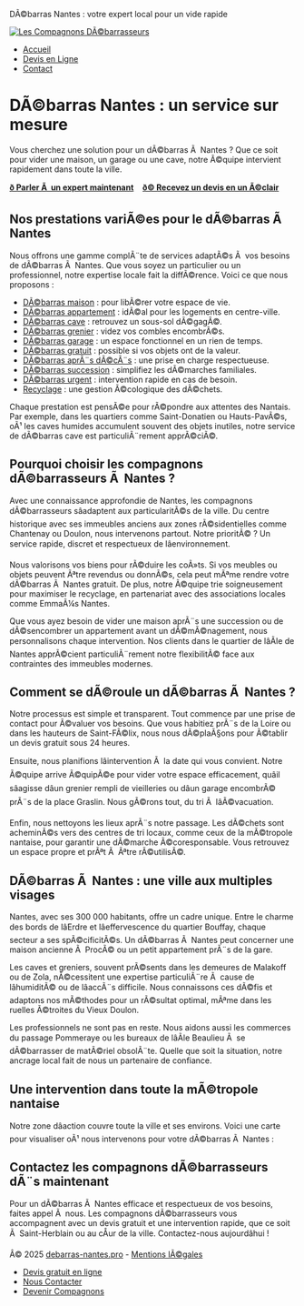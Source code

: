 DÃ©barras Nantes : votre expert local pour un vide rapide

[![Les Compagnons DÃ©barrasseurs](ux/debarrasseurs.png?v=1.0)](/)

* [Accueil](https://debarras-nantes.pro/)
* [Devis en Ligne](https://www.lescompagnonsdevisgratuit.com/devis-debarrasseurs/)
* [Contact](https://www.lescompagnonsdevisgratuit.com/debarras-44/)



DÃ©barras Nantes : un service sur mesure
========================================

Vous cherchez une solution pour un dÃ©barras Ã  Nantes ? Que ce soit pour vider une maison, un garage ou une cave, notre Ã©quipe intervient rapidement dans toute la ville.

  

[**ð Parler Ã  un expert maintenant**](https://www.lescompagnonsdevisgratuit.com/debarras-44/)
   [**ð© Recevez un devis en un Ã©clair**](https://www.lescompagnonsdevisgratuit.com/devis-debarrasseurs/)

Nos prestations variÃ©es pour le dÃ©barras Ã  Nantes
----------------------------------------------------

Nous offrons une gamme complÃ¨te de services adaptÃ©s Ã  vos besoins de dÃ©barras Ã  Nantes. Que vous soyez un particulier ou un professionnel, notre expertise locale fait la diffÃ©rence. Voici ce que nous proposons :

* [DÃ©barras maison](https://debarras-nantes.pro/debarras-maison.html) : pour libÃ©rer votre espace de vie.
* [DÃ©barras appartement](https://debarras-nantes.pro/debarras-appartement.html) : idÃ©al pour les logements en centre-ville.
* [DÃ©barras cave](https://debarras-nantes.pro/debarras-cave.html) : retrouvez un sous-sol dÃ©gagÃ©.
* [DÃ©barras grenier](https://debarras-nantes.pro/debarras-grenier.html) : videz vos combles encombrÃ©s.
* [DÃ©barras garage](https://debarras-nantes.pro/debarras-garage.html) : un espace fonctionnel en un rien de temps.
* [DÃ©barras gratuit](https://debarras-nantes.pro/debarras-gratuit.html) : possible si vos objets ont de la valeur.
* [DÃ©barras aprÃ¨s dÃ©cÃ¨s](https://debarras-nantes.pro/debarras-apres-deces.html) : une prise en charge respectueuse.
* [DÃ©barras succession](https://debarras-nantes.pro/debarras-succession.html) : simplifiez les dÃ©marches familiales.
* [DÃ©barras urgent](https://debarras-nantes.pro/debarras-urgent.html) : intervention rapide en cas de besoin.
* [Recyclage](https://debarras-nantes.pro/recyclage.html) : une gestion Ã©cologique des dÃ©chets.

Chaque prestation est pensÃ©e pour rÃ©pondre aux attentes des Nantais. Par exemple, dans les quartiers comme Saint-Donatien ou Hauts-PavÃ©s, oÃ¹ les caves humides accumulent souvent des objets inutiles, notre service de dÃ©barras cave est particuliÃ¨rement apprÃ©ciÃ©.

Pourquoi choisir les compagnons dÃ©barrasseurs Ã  Nantes ?
----------------------------------------------------------

Avec une connaissance approfondie de Nantes, les compagnons dÃ©barrasseurs sâadaptent aux particularitÃ©s de la ville. Du centre historique avec ses immeubles anciens aux zones rÃ©sidentielles comme Chantenay ou Doulon, nous intervenons partout. Notre prioritÃ© ? Un service rapide, discret et respectueux de lâenvironnement.

Nous valorisons vos biens pour rÃ©duire les coÃ»ts. Si vos meubles ou objets peuvent Ãªtre revendus ou donnÃ©s, cela peut mÃªme rendre votre dÃ©barras Ã  Nantes gratuit. De plus, notre Ã©quipe trie soigneusement pour maximiser le recyclage, en partenariat avec des associations locales comme EmmaÃ¼s Nantes.

Que vous ayez besoin de vider une maison aprÃ¨s une succession ou de dÃ©sencombrer un appartement avant un dÃ©mÃ©nagement, nous personnalisons chaque intervention. Nos clients dans le quartier de lâÃle de Nantes apprÃ©cient particuliÃ¨rement notre flexibilitÃ© face aux contraintes des immeubles modernes.

Comment se dÃ©roule un dÃ©barras Ã  Nantes ?
--------------------------------------------

Notre processus est simple et transparent. Tout commence par une prise de contact pour Ã©valuer vos besoins. Que vous habitiez prÃ¨s de la Loire ou dans les hauteurs de Saint-FÃ©lix, nous nous dÃ©plaÃ§ons pour Ã©tablir un devis gratuit sous 24 heures.

Ensuite, nous planifions lâintervention Ã  la date qui vous convient. Notre Ã©quipe arrive Ã©quipÃ©e pour vider votre espace efficacement, quâil sâagisse dâun grenier rempli de vieilleries ou dâun garage encombrÃ© prÃ¨s de la place Graslin. Nous gÃ©rons tout, du tri Ã  lâÃ©vacuation.

Enfin, nous nettoyons les lieux aprÃ¨s notre passage. Les dÃ©chets sont acheminÃ©s vers des centres de tri locaux, comme ceux de la mÃ©tropole nantaise, pour garantir une dÃ©marche Ã©coresponsable. Vous retrouvez un espace propre et prÃªt Ã  Ãªtre rÃ©utilisÃ©.

DÃ©barras Ã  Nantes : une ville aux multiples visages
-----------------------------------------------------

Nantes, avec ses 300 000 habitants, offre un cadre unique. Entre le charme des bords de lâErdre et lâeffervescence du quartier Bouffay, chaque secteur a ses spÃ©cificitÃ©s. Un dÃ©barras Ã  Nantes peut concerner une maison ancienne Ã  ProcÃ© ou un petit appartement prÃ¨s de la gare.

Les caves et greniers, souvent prÃ©sents dans les demeures de Malakoff ou de Zola, nÃ©cessitent une expertise particuliÃ¨re Ã  cause de lâhumiditÃ© ou de lâaccÃ¨s difficile. Nous connaissons ces dÃ©fis et adaptons nos mÃ©thodes pour un rÃ©sultat optimal, mÃªme dans les ruelles Ã©troites du Vieux Doulon.

Les professionnels ne sont pas en reste. Nous aidons aussi les commerces du passage Pommeraye ou les bureaux de lâÃle Beaulieu Ã  se dÃ©barrasser de matÃ©riel obsolÃ¨te. Quelle que soit la situation, notre ancrage local fait de nous un partenaire de confiance.

Une intervention dans toute la mÃ©tropole nantaise
--------------------------------------------------

Notre zone dâaction couvre toute la ville et ses environs. Voici une carte pour visualiser oÃ¹ nous intervenons pour votre dÃ©barras Ã  Nantes :

Contactez les compagnons dÃ©barrasseurs dÃ¨s maintenant
-------------------------------------------------------

Pour un dÃ©barras Ã  Nantes efficace et respectueux de vos besoins, faites appel Ã  nous. Les compagnons dÃ©barrasseurs vous accompagnent avec un devis gratuit et une intervention rapide, que ce soit Ã  Saint-Herblain ou au cÅur de la ville. Contactez-nous aujourdâhui !



Â© 2025 [debarras-nantes.pro](/) - [Mentions lÃ©gales](https://debarras-nantes.pro/mentions-legales.html)

* [Devis gratuit en ligne](https://www.lescompagnonsdevisgratuit.com/devis-debarrasseurs/)
* [Nous Contacter](https://www.lescompagnonsdevisgratuit.com/debarras-44/)
* [Devenir Compagnons](https://www.lescompagnonsdevisgratuit.com/inscription/)